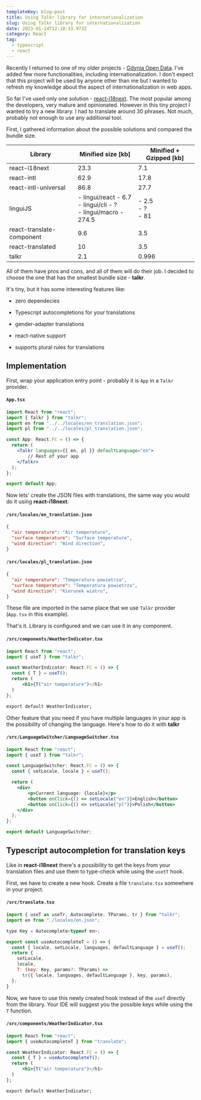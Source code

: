 ```yaml
---
templateKey: blog-post
title: Using Talkr library for internationalization
slug: Using Talkr library for internationalization
date: 2023-01-14T12:10:33.973Z
category: React
tag:
  - typescript
  - react
---
```

Recently I returned to one of my older projects - [Gdynia Open Data](https://github.com/icelandico/gdynia-open-data). I've added few more functionalities, including internationalization. I don't expect that this project will be used by anyone other than me but I wanted to refresh my knowledge about the aspect of internationalization in web apps.

So far I've used only one solution - [react-i18next](https://react.i18next.com/). The most popular among the developers, very mature and opinionated. However in this tiny project I wanted to try a new library. I had to translate around 30 phrases. Not much, probably not enough to use any additional tool.

First, I gathered information about the possible solutions and compared the bundle size.

| Library | Minified size [kb] | Minified + Gzipped [kb] |
| --- | --- | --- |
| react-i18next | 23.3 | 7.1 |
| react-intl | 62.9 | 17.8 |
| react-intl-universal | 86.8 | 27.7 |
| linguiJS | - lingui/react - 6.7<br> - lingui/cli - ?<br> - lingui/macro - 274.5 | - 2.5<br> - ?<br> - 81 |
| react-translate-component | 9.6 | 3.5 |
| react-translated | 10  | 3.5 |
| talkr | 2.1 | 0.996 |

All of them have pros and cons, and all of them will do their job. I decided to choose the one that has the smallest bundle size - __talkr__.

It's tiny, but it has some interesting features like:

- zero dependecies
  
- Typescript autocompletions for your translations
  
- gender-adapter translations
  
- react-native support
  
- supports plural rules for translations
  

## Implementation

First, wrap your application entry point - probably it is `App` in a `Talkr` provider.

#### `App.tsx`

```jsx
import React from "react";
import { Talkr } from "talkr";
import en from "../../locales/en_translation.json";
import pl from "../../locales/pl_translation.json";

const App: React.FC = () => {
  return (
    <Talkr languages={{ en, pl }} defaultLanguage="en">
        // Rest of your app
    </Talkr>
  );
};

export default App;
```

Now lets' create the JSON files with translations, the same way you would do it using __react-i18next__.

#### `/src/locales/en_translation.json`

```json
{
  "air temperature": "Air temperature",
  "surface temperature": "Surface temperature",
  "wind direction": "Wind direction",  
}
```

#### `/src/locales/pl_translation.json`

```json
{
  "air temperature": "Temperatura powietrza",
  "surface temperature": "Temperatura powietrza",
  "wind direction": "Kierunek wiatru",  
}
```

These file are imported in the same place that we use `Talkr` provider (`App.tsx` in this example).

That's it. Library is configured and we can use it in any component.

#### `/src/components/WeatherIndicator.tsx`

```jsx
import React from "react";
import { useT } from "talkr";

const WeatherIndicator: React.FC = () => {
  const { T } = useT();
  return (
      <h1>{T("air temperature")</h1>  
  )  
};

export default WeatherIndicator;

```

Other feature that you need if you have multiple languages in your app is the possibility of changing the language. Here's how to do it with __talkr__

#### `/src/LanguageSwitcher/LanguageSwitcher.tsx`

```jsx
import React from "react";
import { useT } from "talkr";

const LanguageSwitcher: React.FC = () => {
  const { setLocale, locale } = useT();

  return (
    <div>
        <p>Current language: {locale}</p>
        <button onClick={() => setLocale("en")}>English</button>
        <button onClick={() => setLocale("pl")}>Polish</button>
    </div>
  );
};

export default LanguageSwitcher;

```

## Typescript autocompletion for translation keys

Like in __react-i18next__ there's a possibility to get the keys from your translation files and use them to type-check while using the `usetT` hook.

First, we have to create a new hook. Create a file `translate.tsx` somewhere in your project.

#### `/src/translate.tsx`

```jsx
import { useT as useTr, Autocomplete, TParams, tr } from "talkr";
import en from "./locales/en.json";

type Key = Autocomplete<typeof en>;

export const useAutocompleteT = () => {
  const { locale, setLocale, languages, defaultLanguage } = useT();
  return {
    setLocale,
    locale,
    T: (key: Key, params?: TParams) =>
      tr({ locale, languages, defaultLanguage }, key, params),
  };
}
```

Now, we have to use this newly created hook instead of the `useT` directly from the library. Your IDE will suggest you the possible keys while using the `T` function.

#### `/src/components/WeatherIndicator.tsx`

```jsx
import React from "react";
import { useAutocompleteT } from "translate";

const WeatherIndicator: React.FC = () => {
  const { T } = useAutocompleteT();
  return (
      <h1>{T("air temperature")</h1>  
  )  
};

export default WeatherIndicator;
```